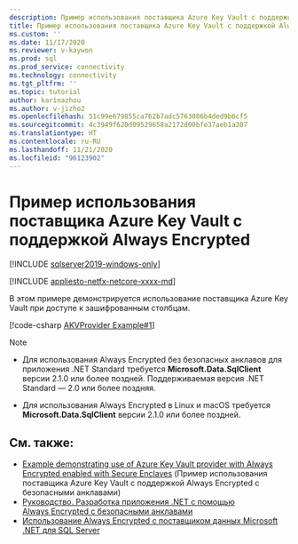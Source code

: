 ```yaml
---
description: Пример использования поставщика Azure Key Vault с поддержкой Always Encrypted
title: Пример использования поставщика Azure Key Vault с поддержкой Always Encrypted | Документация Майкрософт
ms.custom: ''
ms.date: 11/17/2020
ms.reviewer: v-kaywon
ms.prod: sql
ms.prod_service: connectivity
ms.technology: connectivity
ms.tgt_pltfrm: ''
ms.topic: tutorial
author: karinazhou
ms.author: v-jizho2
ms.openlocfilehash: 51c99e679855ca762b7adc5763086b4ded9b6cf5
ms.sourcegitcommit: 4c3949f620d09529658a2172d00bfe37aeb1a387
ms.translationtype: HT
ms.contentlocale: ru-RU
ms.lasthandoff: 11/21/2020
ms.locfileid: "96123902"
---
```

# <a name="example-demonstrating-use-of-azure-key-vault-provider-with-always-encrypted"></a>Пример использования поставщика Azure Key Vault с поддержкой Always Encrypted

[!INCLUDE [sqlserver2019-windows-only](../../../includes/applies-to-version/sqlserver2019-windows-only.md)]

[!INCLUDE [appliesto-netfx-netcore-xxxx-md](../../../includes/appliesto-netfx-netcore-netst-md.md)]

В этом примере демонстрируется использование поставщика Azure Key Vault при доступе к зашифрованным столбцам.

[!code-csharp [AKVProvider Example#1](~/../sqlclient/doc/samples/AzureKeyVaultProviderExample.cs#1)]

> [!NOTE]
> - Для использования Always Encrypted без безопасных анклавов для приложения .NET Standard требуется **Microsoft.Data.SqlClient** версии 2.1.0 или более поздней. Поддерживаемая версия .NET Standard — 2.0 или более поздняя. 
>
> - Для использования Always Encrypted в Linux и macOS требуется **Microsoft.Data.SqlClient** версии 2.1.0 или более поздней.

## <a name="see-also"></a>См. также:

- [Example demonstrating use of Azure Key Vault provider with Always Encrypted enabled with Secure Enclaves](azure-key-vault-enclave-example.md) (Пример использования поставщика Azure Key Vault с поддержкой Always Encrypted с безопасными анклавами)
- [Руководство. Разработка приложения .NET с помощью Always Encrypted с безопасными анклавами](tutorial-always-encrypted-enclaves-develop-net-apps.md)
- [Использование Always Encrypted с поставщиком данных Microsoft .NET для SQL Server](sqlclient-support-always-encrypted.md)

